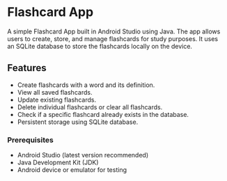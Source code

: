 # Flashcard App

A simple Flashcard App built in Android Studio using Java. The app allows users to create, store, and manage flashcards for study purposes. 
It uses an SQLite database to store the flashcards locally on the device.

## Features

- Create flashcards with a word and its definition.
- View all saved flashcards.
- Update existing flashcards.
- Delete individual flashcards or clear all flashcards.
- Check if a specific flashcard already exists in the database.
- Persistent storage using SQLite database.


### Prerequisites

- Android Studio (latest version recommended)
- Java Development Kit (JDK)
- Android device or emulator for testing
